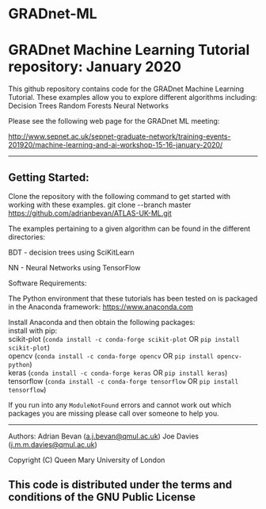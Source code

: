 # GRADnet-ML
GRADnet Machine Learning Tutorial repository: January 2020
===========================================================
This github repository contains code for the GRADnet Machine Learning Tutorial.  These examples allow you to explore
different algorithms including:
  Decision Trees
  Random Forests
  Neural Networks

Please see the following web page for the GRADnet ML meeting:
  
   http://www.sepnet.ac.uk/sepnet-graduate-network/training-events-201920/machine-learning-and-ai-workshop-15-16-january-2020/
  
-------------------------------------------------------------------------------------------------
Getting Started:
----------------
Clone the repository with the following command to get started with working with these examples. git clone --branch master https://github.com/adrianbevan/ATLAS-UK-ML.git

The examples pertaining to a given algorithm can be found in the different directories:

  BDT - decision trees using SciKitLearn

  NN  - Neural Networks using TensorFlow

Software Requirements:

The Python environment that these tutorials has been tested on is packaged in the Anaconda framework: https://www.anaconda.com

Install Anaconda and then obtain the following packages:  
    install with pip:  
    scikit-plot (`conda install -c conda-forge scikit-plot` OR `pip install scikit-plot`)  
    opencv (`conda install -c conda-forge opencv` OR `pip install opencv-python`)  
    keras (`conda install -c conda-forge keras` OR `pip install keras`)  
    tensorflow (`conda install -c conda-forge tensorflow` OR `pip install tensorflow`)   

If you run into any `ModuleNotFound` errors and cannot work out which packages you are missing please call over someone to help you.

-------------------------------------------------------------------------------------------------
Authors: Adrian Bevan (a.j.bevan@qmul.ac.uk)
         Joe Davies (j.m.m.davies@qmul.ac.uk)

Copyright (C) Queen Mary University of London

This code is distributed under the terms and conditions of the GNU Public License
-------------------------------------------------------------------------------------------------
